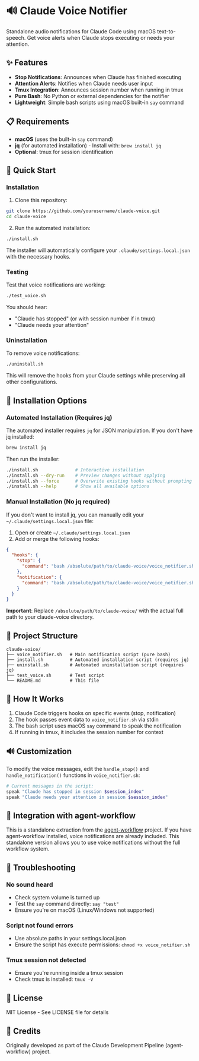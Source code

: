# 🔊 Claude Voice Notifier

Standalone audio notifications for Claude Code using macOS text-to-speech. Get voice alerts when Claude stops executing or needs your attention.

## ✨ Features

- **Stop Notifications**: Announces when Claude has finished executing
- **Attention Alerts**: Notifies when Claude needs user input
- **Tmux Integration**: Announces session number when running in tmux
- **Pure Bash**: No Python or external dependencies for the notifier
- **Lightweight**: Simple bash scripts using macOS built-in `say` command

## 📋 Requirements

- **macOS** (uses the built-in `say` command)
- **jq** (for automated installation) - Install with: `brew install jq`
- **Optional**: tmux for session identification

## 🚀 Quick Start

### Installation

1. Clone this repository:
```bash
git clone https://github.com/yourusername/claude-voice.git
cd claude-voice
```

2. Run the automated installation:
```bash
./install.sh
```

The installer will automatically configure your `.claude/settings.local.json` with the necessary hooks.

### Testing

Test that voice notifications are working:
```bash
./test_voice.sh
```

You should hear:
- "Claude has stopped" (or with session number if in tmux)
- "Claude needs your attention"

### Uninstallation

To remove voice notifications:
```bash
./uninstall.sh
```

This will remove the hooks from your Claude settings while preserving all other configurations.

## 🔧 Installation Options

### Automated Installation (Requires jq)

The automated installer requires `jq` for JSON manipulation. If you don't have jq installed:
```bash
brew install jq
```

Then run the installer:
```bash
./install.sh              # Interactive installation
./install.sh --dry-run    # Preview changes without applying
./install.sh --force      # Overwrite existing hooks without prompting
./install.sh --help       # Show all available options
```

### Manual Installation (No jq required)

If you don't want to install jq, you can manually edit your `~/.claude/settings.local.json` file:

1. Open or create `~/.claude/settings.local.json`
2. Add or merge the following hooks:

```json
{
  "hooks": {
    "stop": {
      "command": "bash /absolute/path/to/claude-voice/voice_notifier.sh stop"
    },
    "notification": {
      "command": "bash /absolute/path/to/claude-voice/voice_notifier.sh notification"
    }
  }
}
```

**Important**: Replace `/absolute/path/to/claude-voice/` with the actual full path to your claude-voice directory.

## 📁 Project Structure

```
claude-voice/
├── voice_notifier.sh   # Main notification script (pure bash)
├── install.sh          # Automated installation script (requires jq)
├── uninstall.sh        # Automated uninstallation script (requires jq)
├── test_voice.sh       # Test script
└── README.md           # This file
```

## 🎯 How It Works

1. Claude Code triggers hooks on specific events (stop, notification)
2. The hook passes event data to `voice_notifier.sh` via stdin
3. The bash script uses macOS `say` command to speak the notification
4. If running in tmux, it includes the session number for context

## 🔊 Customization

To modify the voice messages, edit the `handle_stop()` and `handle_notification()` functions in `voice_notifier.sh`:

```bash
# Current messages in the script:
speak "Claude has stopped in session $session_index"
speak "Claude needs your attention in session $session_index"
```

## 🤝 Integration with agent-workflow

This is a standalone extraction from the [agent-workflow](https://github.com/yourusername/agent-workflow) project. If you have agent-workflow installed, voice notifications are already included. This standalone version allows you to use voice notifications without the full workflow system.

## 🐛 Troubleshooting

### No sound heard
- Check system volume is turned up
- Test the `say` command directly: `say "test"`
- Ensure you're on macOS (Linux/Windows not supported)

### Script not found errors
- Use absolute paths in your settings.local.json
- Ensure the script has execute permissions: `chmod +x voice_notifier.sh`

### Tmux session not detected
- Ensure you're running inside a tmux session
- Check tmux is installed: `tmux -V`

## 📄 License

MIT License - See LICENSE file for details

## 🙏 Credits

Originally developed as part of the Claude Development Pipeline (agent-workflow) project.